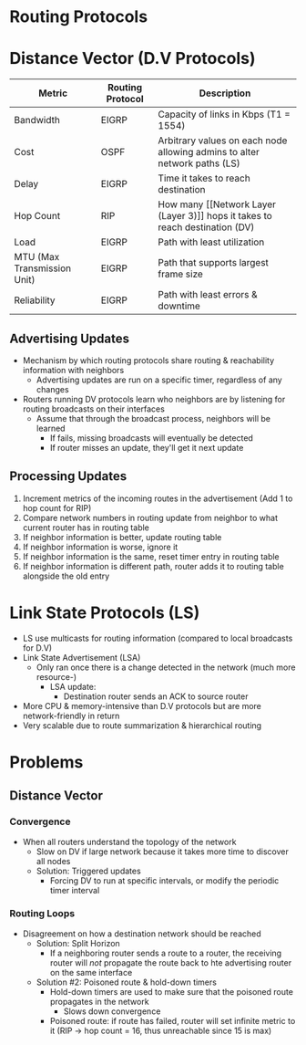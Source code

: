 # Routing Protocols
# Distance Vector (D.V Protocols)
| Metric                      | Routing Protocol | Description                                                             |
| --------------------------- | ---------------- | ----------------------------------------------------------------------- |
| Bandwidth                   | EIGRP            | Capacity of links in Kbps (T1 = 1554)                                   |
| Cost                        | OSPF             | Arbitrary values on each node allowing admins to alter network paths (LS)   |
| Delay                       | EIGRP            | Time it takes to reach destination                                      |
| Hop Count                   | RIP              | How many [[Network Layer (Layer 3)]] hops it takes to reach destination (DV) |
| Load                        | EIGRP            | Path with least utilization                                             |
| MTU (Max Transmission Unit) | EIGRP            | Path that supports largest frame size                                   |
| Reliability                 | EIGRP            | Path with least errors & downtime                                       | 

## Advertising Updates
- Mechanism by which routing protocols share routing & reachability information with neighbors 
	- Advertising updates are run on a specific timer, regardless of any changes
- Routers running DV protocols learn who neighbors are by listening for routing broadcasts on their interfaces
	- Assume that through the broadcast process, neighbors will be learned
		- If fails, missing broadcasts will eventually be detected
		- If router misses an update, they'll get it next update

## Processing Updates
1. Increment metrics of the incoming routes in the advertisement  (Add 1 to hop count for RIP)
2. Compare network numbers in routing update from neighbor to what current router has in routing table
3. If neighbor information is better, update routing table
4. If neighbor information is worse, ignore it
5. If neighbor information is the same, reset timer entry in routing table
6. If neighbor information is different path, router adds it to routing table alongside the old entry

# Link State Protocols (LS)
- LS use multicasts for routing information (compared to local broadcasts for D.V)
- Link State Advertisement (LSA)
	- Only ran once there is a change detected in the network (much more resource-)
		- LSA update:
			- Destination router sends an ACK to source router
- More CPU & memory-intensive than D.V protocols but are more network-friendly in return
- Very scalable due to route summarization & hierarchical routing

# Problems
## Distance Vector
### Convergence
- When all routers understand the topology of the network
	- Slow on DV if large network because it takes more time to discover all nodes
	- Solution: Triggered updates
		- Forcing DV to run at specific intervals, or modify the periodic timer interval

### Routing Loops
- Disagreement on how a destination network should be reached
	- Solution: Split Horizon
		- If a neighboring router sends a route to a router, the receiving router will *not* propagate the route back to hte advertising router on the same interface
	- Solution #2: Poisoned route & hold-down timers
		- Hold-down timers are used to make sure that the poisoned route propagates in the network
			- Slows down convergence
		- Poisoned route: if route has failed, router will set infinite metric to it (RIP -> hop count = 16, thus unreachable since 15 is max)